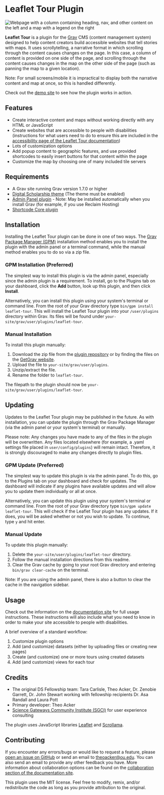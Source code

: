 # Leaflet Tour Plugin

![Webpage with a column containing heading, nav, and other content on the left and a map with a legend on the right](./screenshot.png)

**Leaflet Tour** is a plugin for the [Grav](https://learn.getgrav.org) CMS (content management system) designed to help content creators build accessible websites that tell stories with maps. It uses scrollytelling, a narrative format in which scrolling through the content causes changes on the page. In this case, a column of content is provided on one side of the page, and scrolling through the content causes changes in the map on the other side of the page (such as panning the map to a given location).

Note: For small screens/mobile it is impractical to display both the narrative content and map at once, so this is handled differently.

Check out the [demo site](https://leaflet-tour.oucreate.com/plugin-demo) to see how the plugin works in action.

<h2 id="features">Features</h2>

- Create interactive content and maps without working directly with any HTML or JavaScript
- Create websites that are accessible to people with disabilities (instructions for what users need to do to ensure this are included in the [accessibility page of the Leaflet Tour documentation](https://leaflet-tour.oucreate.com/accessibility))
- Lots of customization options
- Add popup content to geographic features, and use provided shortcodes to easily insert buttons for that content within the page
- Customize the map by choosing one of many included tile servers

<h2 id="requirements">Requirements</h2>

- A Grav site running Grav version 1.7.0 or higher
- [Digital Scholarship theme](https://github.com/oulibraries/grav-theme-digital-scholarship) (The theme must be enabled)
- [Admin Panel plugin](https://github.com/getgrav/grav-plugin-admin) - Note: May be installed automatically when you install Grav (for example, if you use Reclaim Hosting)
- [Shortcode Core plugin](https://github.com/getgrav/grav-plugin-shortcode-core)

<h2 id="installation">Installation</h2>

Installing the Leaflet Tour plugin can be done in one of two ways. The [Grav Package Manager (GPM)](https://learn.getgrav.org/cli-console/grav-cli-gpm) installation method enables you to install the plugin with the admin panel or a terminal command, while the manual method enables you to do so via a zip file.

<h3 id="gpm-installation">GPM Installation (Preferred)</h3>

The simplest way to install this plugin is via the admin panel, especially since the admin plugin is a requirement. To install, go to the Plugins tab on your dashboard, click the **Add** button, look up this plugin, and then click **Install**.

Alternatively, you can install this plugin using your system's terminal or command line. From the root of your Grav directory type `bin/gpm install leaflet-tour`. This will install the Leaflet Tour plugin into your `/user/plugins` directory within Grav. Its files will be found under `your-site/grav/user/plugins/leaflet-tour`.

<h3 id="manual-installation">Manual Installation</h3>

To install this plugin manually:

1. Download the zip file from the [plugin repository](https://github.com/oulibraries/grav-plugin-leaflet-tour) or by finding the files on the [GetGrav website](https://getgrav.org/downloads/plugins).
2. Upload the file to `your-site/grav/user/plugins`.
3. Unzip/extract the file.
4. Rename the folder to `leaflet-tour`.

The filepath to the plugin should now be `your-site/grav/user/plugins/leaflet-tour`.

<h2 id="updating">Updating</h2>

Updates to the Leaflet Tour plugin may be published in the future. As with installation, you can update the plugin through the Grav Package Manager (via the admin panel or your system's terminal) or manually.

Please note: Any changes you have made to any of the files in the plugin will be overwritten. Any files located elsewhere (for example, a .yaml settings file placed in `user/config/plugins`) will remain intact. Therefore, it is strongly discouraged to make any changes directly to plugin files.

<h3 id="gpm-update">GPM Update (Preferred)</h3>

The simplest way to update this plugin is via the admin panel. To do this, go to the Plugins tab on your dashboard and check for updates. The dashboard will indicate if any plugins have available updates and will allow you to update them individually or all at once.

Alternatively, you can update this plugin using your system's terminal or command line. From the root of your Grav directory type `bin/gpm update leaflet-tour`. This will check if the Leaflet Tour plugin has any updates. If it does, you will be asked whether or not you wish to update. To continue, type `y` and hit enter.

<h3 id="manual-update">Manual Update</h3>

To update this plugin manually:

1. Delete the `your-site/user/plugins/leaflet-tour` directory.
2. Follow the manual installation directions from this readme.
3. Clear the Grav cache by going to your root Grav directory and entering `bin/grav clear-cache` on the terminal.

Note: If you are using the admin panel, there is also a button to clear the cache in the navigation sidebar.

<h2 id="usage">Usage</h2>

Check out the information on the [documentation site](https://leaflet-tour.oucreate.com) for full usage instructions. These instructions will also include what you need to know in order to make your site accessible to people with disabilities.

A brief overview of a standard workflow:

1. Customize plugin options
2. Add (and customize) datasets (either by uploading files or creating new pages)
3. Create (and customize) one or more tours using created datasets
4. Add (and customize) views for each tour

<h2 id="credits">Credits</h2>

- The original DS Fellowship team: Tara Carlisle, Theo Acker, Dr. Zenobie Garrett, Dr. John Stewart working with fellowship recipients Dr. Asa Randall and Laura Pott
- Primary developer: Theo Acker
- [Science Gateways Community Institute (SGCI)](https://sciencegateways.org/) for user experience consulting

The plugin uses JavaScript libraries [Leaflet](https://leafletjs.com/) and [Scrollama](https://github.com/russellgoldenberg/scrollama).

<h2 id="contributing">Contributing</h2>

If you encounter any errors/bugs or would like to request a feature, please [open an issue on GitHub](https://github.com/oulibraries/grav-plugin-leaflet-tour/issues) or send an email to theoacker@ou.edu. You can also send an email to provide any other feedback you have. More information about collaboration options can be found on the [collaboration section of the documentation site](https://leaflet-tour.oucreate.com/home#collaboration).

This plugin uses the MIT license. Feel free to modify, remix, and/or redistribute the code as long as you provide attribution to the original.